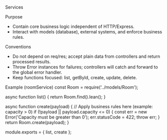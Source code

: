Services

Purpose
- Contain core business logic independent of HTTP/Express.
- Interact with models (database), external systems, and enforce business rules.

Conventions
- Do not depend on req/res; accept plain data from controllers and return processed results.
- Throw Error instances for failures; controllers will catch and forward to the global error handler.
- Keep functions focused: list, getById, create, update, delete.

Example (roomService)
const Room = require('../models/Room');

async function list() {
  return Room.find().lean();
}

async function create(payload) {
  // Apply business rules here (example: capacity > 0)
  if (!payload || payload.capacity <= 0) {
    const err = new Error('Capacity must be greater than 0');
    err.statusCode = 422;
    throw err;
  }
  return Room.create(payload);
}

module.exports = { list, create };